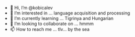 - 👋 Hi, I’m @kobicalev
- 👀 I’m interested in ... language acquisition and processing
- 🌱 I’m currently learning ... Tigrinya and Hungarian
- 💞️ I’m looking to collaborate on ... hmmm
- 📫 How to reach me ... tlv... by the sea

<!---
kobicalev/kobicalev is a ✨ special ✨ repository because its `README.md` (this file) appears on your GitHub profile.
You can click the Preview link to take a look at your changes.
--->
